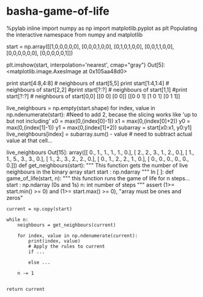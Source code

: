 # basha-game-of-life

%pylab inline
import numpy as np
import matplotlib.pyplot as plt
Populating the interactive namespace from numpy and matplotlib

start = np.array([[1,0,0,0,0,0],
                  [0,0,0,1,0,0],
                  [0,1,0,1,0,0],
                  [0,0,1,1,0,0],
                  [0,0,0,0,0,0],
                  [0,0,0,0,0,1]])

plt.imshow(start, interpolation='nearest', cmap="gray")
Out[5]:
<matplotlib.image.AxesImage at 0x105aa48d0>


print start[4:8,4:8]  # neighbours of start[5,5]
print start[1:4,1:4]  # neighbours of start[2,2]
#print start[?:?]  # neighbours of start[1,1]
#print start[?:?] # neighbours of start[0,0]
[[0 0]
 [0 0]]
[[0 0 1]
 [1 0 1]
 [0 1 1]]

live_neighbours = np.empty(start.shape)
for index, value in np.ndenumerate(start):
    #Need to add 2, becase the slicing works like 'up to but not including'
    x0 = max(0,(index[0]-1))
    x1 = max(0,(index[0]+2))
    y0 = max(0,(index[1]-1))
    y1 = max(0,(index[1]+2))
    subarray = start[x0:x1, y0:y1]
    live_neighbours[index] = subarray.sum() - value # need to subtract actual value at that cell...

live_neighbours
Out[15]:
array([[ 0.,  1.,  1.,  1.,  1.,  0.],
       [ 2.,  2.,  3.,  1.,  2.,  0.],
       [ 1.,  1.,  5.,  3.,  3.,  0.],
       [ 1.,  2.,  3.,  2.,  2.,  0.],
       [ 0.,  1.,  2.,  2.,  1.,  0.],
       [ 0.,  0.,  0.,  0.,  0.,  0.]])
def get_neighbours(start):
"""
This function gets the number of live neighbours in the binary array start
start : np.ndarray
"""
In [ ]:
def game_of_life(start, n):
    """
    this function runs the game of life for n steps...
    start : np.ndarray (0s and 1s)
    n: int number of steps 
    """
    assert (1>= start.min() >= 0) and (1>= start.max() >= 0), "array must be ones and zeros"
    
    current = np.copy(start)
    
    while n:
        neighbours = get_neighbours(current)
        
        for index, value in np.ndenumerate(current):
            print(index, value)
            # Apply the rules to current
            if ...
            
            else ...
            
        n -= 1 
            
            
    return current
